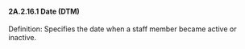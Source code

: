 #### 2A.2.16.1 Date (DTM)

Definition: Specifies the date when a staff member became active or inactive.
